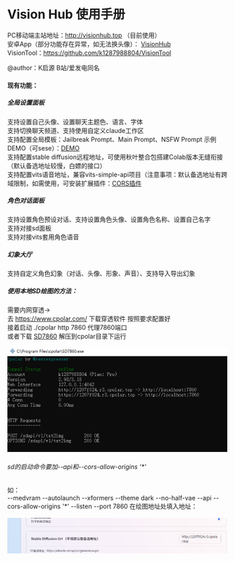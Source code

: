 # Vision Hub 使用手册

PC移动端主站地址：http://visionhub.top （目前使用）\
安卓App（部分功能存在异常，如无法换头像）： <a href="https://github.com/k1287988804/visionhubdocs/releases/download/v1.0.0/VisionHub_1.0.0_release.apk" target="_blank" >VisionHub</a> \
VisionTool：https://github.com/k1287988804/VisionTool

@author：K启源 B站/爱发电同名

#### 现有功能：

##### 全局设置面板 
支持设置自己头像、设置聊天主题色、语言、字体 \
支持切换聊天频道、支持使用自定义claude工作区 \
支持配置全局模板：Jailbreak Prompt、Main Prompt、NSFW Prompt 示例DEMO（可sese）：<a href="https://github.com/k1287988804/visionhubdocs/blob/main/18template.md" target="_black">DEMO</a> \
支持配置stable diffusion远程地址，可使用秋叶整合包搭建Colab版本无缝衔接 （默认备选地址较慢，白嫖的接口） \
支持配置vits语音地址，兼容vits-simple-api项目（注意事项：默认备选地址有跨域限制，如需使用，可安装扩展插件：<a href="https://chrome.google.com/webstore/detail/cors-unblock/lfhmikememgdcahcdlaciloancbhjino" target="_blank">CORS插件</a> 

##### 角色对话面板
支持设置角色预设对话、支持设置角色头像、设置角色名称、设置自己名字 \
支持对接sd面板 \
支持对接vits套用角色语音 

##### 幻象大厅
支持自定义角色幻象（对话、头像、形象、声音）、支持导入导出幻象

##### 使用本地SD绘图的方法：
需要内网穿透-> \
去 https://www.cpolar.com/ 下载穿透软件 按照要求配置好 \
接着启动 ./cpolar http 7860  代理7860端口 \
或者下载 <a href="https://github.com/k1287988804/visionhubdocs/blob/main/SD7860.zip" target="_black">SD7860</a> 解压到cpolar目录下运行 \
<br/>
<img src="https://github.com/k1287988804/visionhubdocs/blob/main/sd.png" width="500" /> 
###### sd的启动命令要加--api和--cors-allow-origins '*' 
如：\
--medvram --autolaunch --xformers --theme dark --no-half-vae --api --cors-allow-origins '*' --listen --port 7860
在绘图地址处填入地址：\
<br/>
<img src="https://github.com/k1287988804/visionhubdocs/blob/main/sd2.png" width="500" />





